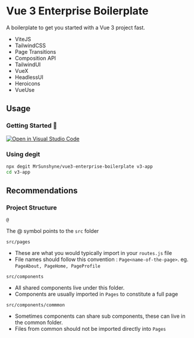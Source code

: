 # Vue 3 Enterprise Boilerplate

A boilerplate to get you started with a Vue 3 project fast.

- ViteJS
- TailwindCSS
- Page Transitions
- Composition API
- TailwindUI
- VueX
- HeadlessUI
- Heroicons
- VueUse

## Usage

### Getting Started 🚀

[![Open in Visual Studio Code](https://open.vscode.dev/badges/open-in-vscode.svg)](https://open.vscode.dev/MrSunshyne/vue3-enterprise-boilerplate)

### Using degit

```sh
npx degit MrSunshyne/vue3-enterprise-boilerplate v3-app
cd v3-app
```

## Recommendations

### Project Structure

`@`

The @ symbol points to the `src` folder

`src/pages`

- These are what you would typically import in your `routes.js` file
- File names should follow this convention : `Page<name-of-the-page>`. eg. `PageAbout, PageHome, PageProfile`

`src/components`

- All shared components live under this folder.
- Components are usually imported in `Pages` to constitute a full page

`src/components/commmon`

- Sometimes components can share sub components, these can live in the common folder.
- Files from common should not be imported directly into `Pages`
